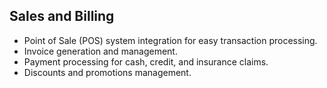 ## Sales and Billing

 - Point of Sale (POS) system integration for easy transaction processing.
 - Invoice generation and management.
 - Payment processing for cash, credit, and insurance claims.
 - Discounts and promotions management.